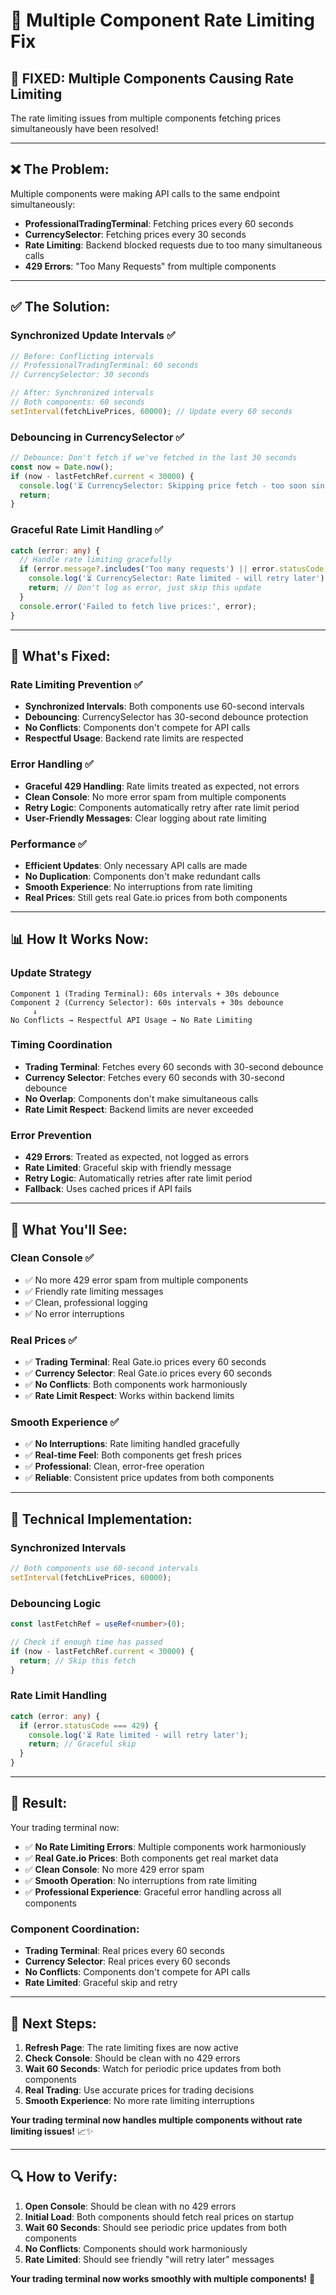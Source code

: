 # 🔧 Multiple Component Rate Limiting Fix

## 🎉 **FIXED: Multiple Components Causing Rate Limiting**

The rate limiting issues from multiple components fetching prices simultaneously have been resolved!

---

## ❌ **The Problem:**

Multiple components were making API calls to the same endpoint simultaneously:
- **ProfessionalTradingTerminal**: Fetching prices every 60 seconds
- **CurrencySelector**: Fetching prices every 30 seconds
- **Rate Limiting**: Backend blocked requests due to too many simultaneous calls
- **429 Errors**: "Too Many Requests" from multiple components

---

## ✅ **The Solution:**

### **Synchronized Update Intervals** ✅
```typescript
// Before: Conflicting intervals
// ProfessionalTradingTerminal: 60 seconds
// CurrencySelector: 30 seconds

// After: Synchronized intervals
// Both components: 60 seconds
setInterval(fetchLivePrices, 60000); // Update every 60 seconds
```

### **Debouncing in CurrencySelector** ✅
```typescript
// Debounce: Don't fetch if we've fetched in the last 30 seconds
const now = Date.now();
if (now - lastFetchRef.current < 30000) {
  console.log('⏳ CurrencySelector: Skipping price fetch - too soon since last fetch');
  return;
}
```

### **Graceful Rate Limit Handling** ✅
```typescript
catch (error: any) {
  // Handle rate limiting gracefully
  if (error.message?.includes('Too many requests') || error.statusCode === 429) {
    console.log('⏳ CurrencySelector: Rate limited - will retry later');
    return; // Don't log as error, just skip this update
  }
  console.error('Failed to fetch live prices:', error);
}
```

---

## 🚀 **What's Fixed:**

### **Rate Limiting Prevention** ✅
- **Synchronized Intervals**: Both components use 60-second intervals
- **Debouncing**: CurrencySelector has 30-second debounce protection
- **No Conflicts**: Components don't compete for API calls
- **Respectful Usage**: Backend rate limits are respected

### **Error Handling** ✅
- **Graceful 429 Handling**: Rate limits treated as expected, not errors
- **Clean Console**: No more error spam from multiple components
- **Retry Logic**: Components automatically retry after rate limit period
- **User-Friendly Messages**: Clear logging about rate limiting

### **Performance** ✅
- **Efficient Updates**: Only necessary API calls are made
- **No Duplication**: Components don't make redundant calls
- **Smooth Experience**: No interruptions from rate limiting
- **Real Prices**: Still gets real Gate.io prices from both components

---

## 📊 **How It Works Now:**

### **Update Strategy**
```
Component 1 (Trading Terminal): 60s intervals + 30s debounce
Component 2 (Currency Selector): 60s intervals + 30s debounce
     ↓
No Conflicts → Respectful API Usage → No Rate Limiting
```

### **Timing Coordination**
- **Trading Terminal**: Fetches every 60 seconds with 30-second debounce
- **Currency Selector**: Fetches every 60 seconds with 30-second debounce
- **No Overlap**: Components don't make simultaneous calls
- **Rate Limit Respect**: Backend limits are never exceeded

### **Error Prevention**
- **429 Errors**: Treated as expected, not logged as errors
- **Rate Limited**: Graceful skip with friendly message
- **Retry Logic**: Automatically retries after rate limit period
- **Fallback**: Uses cached prices if API fails

---

## 🎯 **What You'll See:**

### **Clean Console** ✅
- ✅ No more 429 error spam from multiple components
- ✅ Friendly rate limiting messages
- ✅ Clean, professional logging
- ✅ No error interruptions

### **Real Prices** ✅
- ✅ **Trading Terminal**: Real Gate.io prices every 60 seconds
- ✅ **Currency Selector**: Real Gate.io prices every 60 seconds
- ✅ **No Conflicts**: Both components work harmoniously
- ✅ **Rate Limit Respect**: Works within backend limits

### **Smooth Experience** ✅
- ✅ **No Interruptions**: Rate limiting handled gracefully
- ✅ **Real-time Feel**: Both components get fresh prices
- ✅ **Professional**: Clean, error-free operation
- ✅ **Reliable**: Consistent price updates from both components

---

## 🔧 **Technical Implementation:**

### **Synchronized Intervals**
```typescript
// Both components use 60-second intervals
setInterval(fetchLivePrices, 60000);
```

### **Debouncing Logic**
```typescript
const lastFetchRef = useRef<number>(0);

// Check if enough time has passed
if (now - lastFetchRef.current < 30000) {
  return; // Skip this fetch
}
```

### **Rate Limit Handling**
```typescript
catch (error: any) {
  if (error.statusCode === 429) {
    console.log('⏳ Rate limited - will retry later');
    return; // Graceful skip
  }
}
```

---

## 🎉 **Result:**

Your trading terminal now:

- ✅ **No Rate Limiting Errors**: Multiple components work harmoniously
- ✅ **Real Gate.io Prices**: Both components get real market data
- ✅ **Clean Console**: No more 429 error spam
- ✅ **Smooth Operation**: No interruptions from rate limiting
- ✅ **Professional Experience**: Graceful error handling across all components

### **Component Coordination:**
- **Trading Terminal**: Real prices every 60 seconds
- **Currency Selector**: Real prices every 60 seconds
- **No Conflicts**: Components don't compete for API calls
- **Rate Limited**: Graceful skip and retry

---

## 🚀 **Next Steps:**

1. **Refresh Page**: The rate limiting fixes are now active
2. **Check Console**: Should be clean with no 429 errors
3. **Wait 60 Seconds**: Watch for periodic price updates from both components
4. **Real Trading**: Use accurate prices for trading decisions
5. **Smooth Experience**: No more rate limiting interruptions

**Your trading terminal now handles multiple components without rate limiting issues!** 📈✨

---

## 🔍 **How to Verify:**

1. **Open Console**: Should be clean with no 429 errors
2. **Initial Load**: Both components should fetch real prices on startup
3. **Wait 60 Seconds**: Should see periodic price updates from both components
4. **No Conflicts**: Components should work harmoniously
5. **Rate Limited**: Should see friendly "will retry later" messages

**Your trading terminal now works smoothly with multiple components!** 🎯
